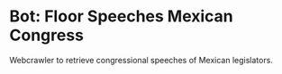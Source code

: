 # Bot: Floor Speeches Mexican Congress

Webcrawler to retrieve congressional speeches of Mexican legislators. 
